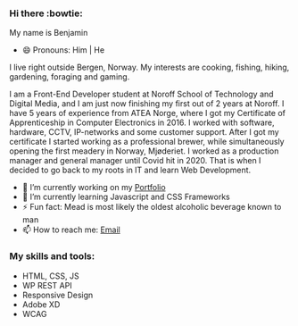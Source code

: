 ### Hi there :bowtie:

My name is Benjamin 
- 😄 Pronouns: Him | He

I live right outside Bergen, Norway. My interests are cooking, fishing, hiking, gardening, foraging and gaming.

I am a Front-End Developer student at Noroff School of Technology and Digital Media, and I am 
just now finishing my first out of 2 years at Noroff.
I have 5 years of experience from ATEA Norge, where I got my Certificate of Apprenticeship in Computer Electronics in 2016.
I worked with software, hardware, CCTV, IP-networks and some customer support.
After I got my certificate I started working as a professional brewer, while simultaneously opening the first meadery in Norway, Mjøderiet.
I worked as a production manager and general manager until Covid hit in 2020. That is when I decided to go back to my roots in IT and learn
Web Development.

- 🔭 I’m currently working on my [Portfolio](https://dvergnir.github.io/)
- 🌱 I’m currently learning Javascript and CSS Frameworks
- ⚡ Fun fact: Mead is most likely the oldest alcoholic beverage known to man
- 📫 How to reach me: [Email](mailto:benjamin.londal@gmail.com?subject=[GitHub])

### My skills and tools:

- HTML, CSS, JS
- WP REST API
- Responsive Design
- Adobe XD
- WCAG


<!--
**dvergnir/dvergnir** is a ✨ _special_ ✨ repository because its `README.md` (this file) appears on your GitHub profile.

Here are some ideas to get you started:

- 🔭 I’m currently working on ...
- 🌱 I’m currently learning ...
- 👯 I’m looking to collaborate on ...
- 🤔 I’m looking for help with ...
- 💬 Ask me about ...
- 📫 How to reach me: ...
- 😄 Pronouns: ...
- ⚡ Fun fact: ...
-->
